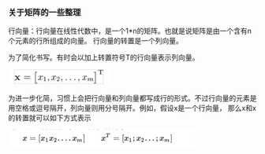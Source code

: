 ### 关于矩阵的一些整理

行向量：行向量在线性代数中，是一个1*n的矩阵。也就是说矩阵是由一个含有n个元素的行所组成的向量。
行向量的转置是一个列向量。

为了简化书写。有时会以加上转置符号T的行向量表示列向量。

![img_5.png](img_5.png)

为进一步化简，习惯上会把行向量和列向量都写成行的形式。不过行向量的元素是用空格或逗号隔开，列向量则用分号隔开。例如，假设x是一个行向量，
那么x和x的转置就可以如下方式表示

![img_6.png](img_6.png)